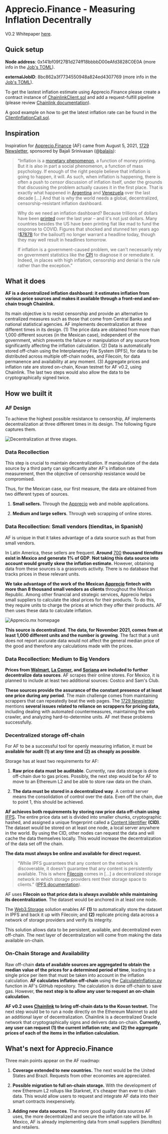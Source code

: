 # Apprecio.Finance - Measuring Inflation Decentrally

V0.2 Whitepaper [here](https://mirror.xyz/espejel.eth/GeYEoRFxF-HSaZr78pjeAx-3yTvcpAH7yd64bgL7ajI).

## Quick setup

**Node address**: 0x141bf09f27B1d274ff18bbbbD00eAfd3828C0E0A (more info in the [Job's TOML](https://github.com/omarespejel/apprecio_decentralized_inflation/blob/main/chainlink/node_jobs/july_2021_mexico_inflation_rate.toml)).

**externalJobID**: 8bc862a3f7734550948a824ed4307769 (more info in the [Job's TOML](https://github.com/omarespejel/apprecio_decentralized_inflation/blob/main/chainlink/node_jobs/july_2021_mexico_inflation_rate.toml)).

To get the lastest inflation estimate using Apprecio.Finance please create a contract instance of [ChainlinkClient.sol](https://github.com/smartcontractkit/chainlink/blob/develop/contracts/src/v0.8/ChainlinkClient.sol) and add a request-fulfill pipeline (please review [Chainlink documentation](https://docs.chain.link/docs/architecture-request-model/)).

A good example on how to get the latest inflation rate can be found in the [ClientInflationCall.sol](https://github.com/omarespejel/apprecio_decentralized_inflation/blob/main/contracts/ClientInflationAsk.sol).


## Inspiration

Inspiration for [Apprecio.Finance](apprecio.finance) (AF) came from August 5, 2021, [1729 Newsletter](https://1729.com/inflation), sponsored by Bajali Srinivasan (@[balajis](https://twitter.com/balajis)):

> “Inflation is a [monetary phenomenon](https://onlinelibrary.wiley.com/doi/pdf/10.1002/9781119205814.app2), a function of money printing. But it is also in part a social phenomenon, a function of mass psychology. If enough of the right people believe that inflation is going to happen, it will. As such, when inflation is happening, there is often a push to _censor_ discussion of inflation itself, under the grounds that discussing the problem actually causes it in the first place. That is exactly what happened in [Argentina](https://qz.com/84838/argentines-are-now-allowed-to-know-the-real-rate-of-inflation-thanks-to-their-courts/) and [Venezuela](https://www.economist.com/the-americas/2015/04/04/maduros-muzzle) over the last decade […] And that is why the world needs a global, decentralized, censorship-resistant inflation dashboard.
> 
> Why do we need an inflation dashboard? Because trillions of dollars have been [printed](https://www.marketwatch.com/story/why-the-feds-balance-sheet-is-expected-to-top-9-trillion-after-it-starts-reducing-its-monthly-asset-purchases-11626135642) over the last year – and it's not just dollars. Many countries besides the US have been printing fiat like mad to fund the response to COVID. Figures that shocked and stunned ten years ago ([$787B](https://www.politico.com/story/2009/02/senate-passes-787-billion-stimulus-bill-018837) for the bailout!) no longer warrant a headline today, though they may well result in headlines tomorrow.
> 
> If inflation is a government-caused problem, we can't necessarily rely on government statistics like the [CPI](https://www.bls.gov/cpi/) to diagnose it or remediate it. Indeed, in places with high inflation, censorship and denial is the rule rather than the exception.”




## What it does
**AF is a decentralized inflation dashboard: it estimates inflation from various price sources and makes it available through a front-end and on-chain trough Chainlink.** 

Its main objective is to resist censorship and provide an alternative to centralized measures such as those that come from Central Banks and national statistical agencies. AF implements decentralization at three different times in its design. (1) The price data are obtained from more than 1,000 different sources (in the Mexican case), independent of the government, which prevents the failure or manipulation of any source from significantly affecting the inflation calculation. (2) Data is automatically stored off-chain using the Interplanetary File System (IPFS), for data to be distributed across multiple off-chain nodes, and Filecoin, for data permanence and availability at any moment. (3) Aggregate prices and inflation rate are stored on-chain, Kovan testnet for AF v0.2, using Chainlink. The last two steps would also allow the data to be cryptographically signed twice.

## How we built it

### AF Design

To achieve the highest possible resistance to censorship, AF implements decentralization at three different times in its design. The following figure captures them.

![Decentralization at three stages.](https://images.mirror-media.xyz/publication-images/OqhU4tdR0D8jkqIGYAIvk.png?height=3295&width=1428)

### Data Recollection

This step is crucial to maintain decentralization. If manipulation of the data source by a third party can significantly alter AF's inflation rate measurement, then the objective of censorship resistance would be compromised.

Thus, for the Mexican case, our first measure, the data are obtained from two different types of sources.

1.  **Small sellers.** Through the [Apprecio](https://apprecio.mx) web and mobile applications.
    
2.  **Medium and large sellers**. Through web scrapping of online stores.
    

### Data Recollection: Small vendors (tienditas, in Spanish)

AF is unique in that it takes advantage of a data source such as that from small vendors.

In Latin America, these sellers are frequent. **Around** [700](https://www.elfinanciero.com.mx/mundo-empresa/2021/11/18/hablemos-del-valor-de-las-tienditas-en-mexico-y-que-podemos-hacer-por-ellas/) **thousand _tienditas_ exist in Mexico and generate 1% of GDP**. **Not taking this data source into account would greatly skew the inflation estimate.** However, obtaining data from these sources is a grassroots activity. There is no database that tracks prices in these relevant units.

**We take advantage of the work of the Mexican [Apprecio](https://apprecio.mx) fintech with more than 8 thousand small vendors as clients** throughout the Mexican Republic. Among other financial and strategic services, Apprecio helps small suppliers to calculate the ideal prices for their products. To do this, they require units to charge the prices at which they offer their products. AF then uses these data to calculate inflation.

![Apprecio.mx homepage](https://images.mirror-media.xyz/publication-images/uOeqO6vxKHhDs_fHvFMlc.png?height=803&width=1666)

**This source is decentralized**. **The data, for November 2021, comes from at least 1,000 different units and the number is growing**. The fact that a unit does not report accurate data would not affect the general median price of the good and therefore any calculations made with the prices.

### Data Recollection: Medium to Big Vendors

**Prices from [Walmart](https://www.walmart.com.mx/), [La Comer](https://www.lacomer.com.mx/lacomer/), and [Soriana](https://www.soriana.com/supermercado.html) are included to further decentralize data sources**. AF scrapes their online stores. For Mexico, it is planned to include at least two additional sources: Costco and Sam's Club.

**These sources provide the assurance of the constant presence of at least one price during any period**. The main challenge comes from maintaining scrappers that can repeatedly beat the web pages. The [1729 Newsletter](https://1729.com/inflation) mentions **several issues related to reliance on scrappers for pricing data,** including dealing with automated countermeasures, maintaining the web crawler, and analyzing hard-to-determine units. AF met these problems successfully.



### Decentralized storage off-chain

For AF to be a successful tool for openly measuring inflation, it must be **available for audit (1) at any time and (2) as cheaply as possible**.

Storage has at least two requirements for AF:

1.  **Raw price data must be auditable**. Currently, raw data storage is done off-chain due to gas prices. Possibly, the next step would be for AF to move to an Ethereum L2 and be able to store raw data on the chain.
    
2.  **The data must be stored in a decentralized way**. A central server means the consolidation of control over the data. Even off the chain, due to point 1, this should be achieved.
    

**AF achieves both requirements by storing raw price data off-chain using** [IFPS](https://ipfs.io/)**.** The entire price data set is divided into smaller chunks, cryptographic hashed, and assigned a unique fingerprint called a [Content Identifier](https://proto.school/anatomy-of-a-cid) **(CID)**. The dataset would be stored on at least one node, a local server anywhere in the world. By using the CID, other nodes can request the data and will cache the data themselves locally. This would increase the decentralization of the data set off the chain.

**The data must always be online and available for direct request.**

> “While IPFS guarantees that any content on the network is discoverable, it doesn't guarantee that any content is persistently available. This is where [Filecoin](https://filecoin.io/) comes in […] a decentralized storage network in which storage providers rent their storage space to clients.” ([IPFS documentation](https://docs.ipfs.io/concepts/persistence/#pinning-services)).

AF uses **Filecoin so that price data is always available while maintaining its decentralization**. The dataset would be anchored in at least one node.

The [Web3.Storage](https://web3.storage/) solution enables AF **(1)** to automatically store the dataset in IPFS and back it up with Filecoin; and **(2)** replicate pricing data across a network of storage providers and verify its integrity.

This solution allows data to be persistent, available, and decentralized even off-chain. The next layer of decentralization will come from making the data available on-chain.

### On-Chain Storage and Availability

Raw off-chain **data of available sources are aggregated to obtain the median value of the prices for a determined period of time**, leading to a single price per item that must be taken into account in the inflation calculation. **AF calculates inflation off-chain** using the [CalculateInflation.py](http://CalculateInflation.py) function in AF's GitHub repository. The calculation is done off-chain to save gas. However, **the next step is to allow any user to request an on-chain calculation**.

**AF v0.2 uses [Chainlink](https://chain.link/) to bring off-chain data to the Kovan testnet.** The next step would be to run a node directly on the Ethereum Mainnet to add an additional layer of decentralization. Chainlink is a decentralized Oracle network that cryptographically signs and delivers data on-chain. **Currently, any user can request (1) the current inflation rate; and (2) the aggregate prices of each of the items in the inflation calculation.**



## What's next for Apprecio.Finance

Three main points appear on the AF roadmap:

1.  **Coverage extended to new countries.** The next would be the United States and Brazil. Requests from other economies are appreciated.
    
2.  **Possible migration to full on-chain storage.** With the development of new Ethereum L2 rollups like Starknet, it's cheaper than ever to chain data. This would allow users to request and integrate AF data into their smart contracts inexpensively.
    
3.  **Adding new data sources**. The more good quality data sources AF uses, the more decentralized and secure the inflation rate will be. In Mexico, AF is already implementing data from small suppliers (_tienditas_) and retailers.
